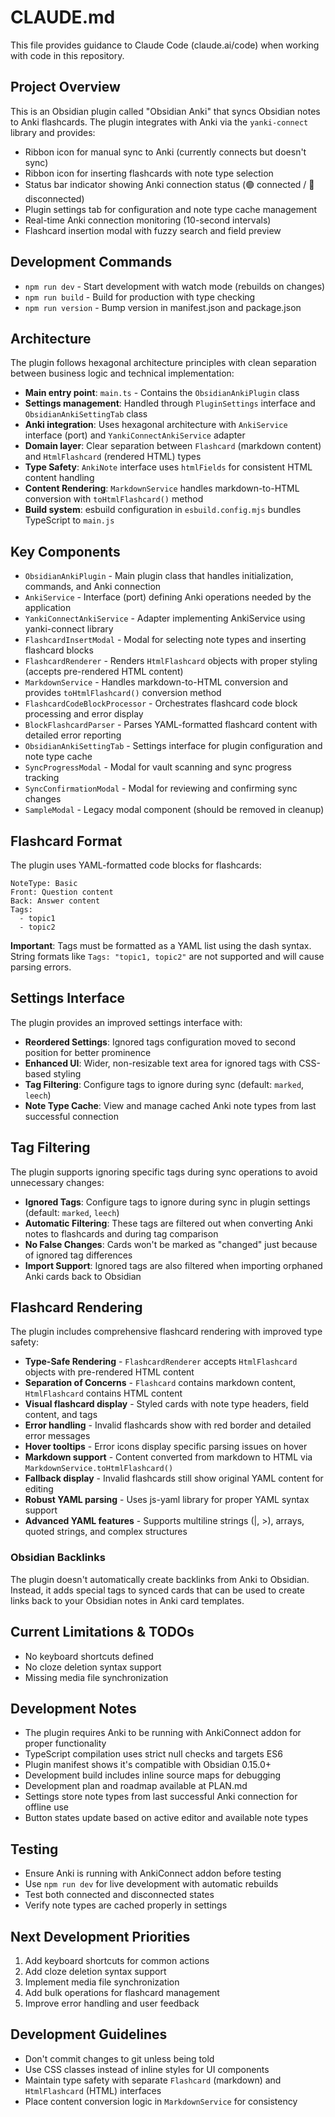 # CLAUDE.md

This file provides guidance to Claude Code (claude.ai/code) when working with code in this repository.

## Project Overview

This is an Obsidian plugin called "Obsidian Anki" that syncs Obsidian notes to Anki flashcards. The plugin integrates with Anki via the `yanki-connect` library and provides:

- Ribbon icon for manual sync to Anki (currently connects but doesn't sync)
- Ribbon icon for inserting flashcards with note type selection
- Status bar indicator showing Anki connection status (🟢 connected / 🔴 disconnected)
- Plugin settings tab for configuration and note type cache management
- Real-time Anki connection monitoring (10-second intervals)
- Flashcard insertion modal with fuzzy search and field preview

## Development Commands

- `npm run dev` - Start development with watch mode (rebuilds on changes)
- `npm run build` - Build for production with type checking
- `npm run version` - Bump version in manifest.json and package.json

## Architecture

The plugin follows hexagonal architecture principles with clean separation between business logic and technical implementation:

- **Main entry point**: `main.ts` - Contains the `ObsidianAnkiPlugin` class
- **Settings management**: Handled through `PluginSettings` interface and `ObsidianAnkiSettingTab` class
- **Anki integration**: Uses hexagonal architecture with `AnkiService` interface (port) and `YankiConnectAnkiService` adapter
- **Domain layer**: Clear separation between `Flashcard` (markdown content) and `HtmlFlashcard` (rendered HTML) types
- **Type Safety**: `AnkiNote` interface uses `htmlFields` for consistent HTML content handling
- **Content Rendering**: `MarkdownService` handles markdown-to-HTML conversion with `toHtmlFlashcard()` method
- **Build system**: esbuild configuration in `esbuild.config.mjs` bundles TypeScript to `main.js`

## Key Components

- `ObsidianAnkiPlugin` - Main plugin class that handles initialization, commands, and Anki connection
- `AnkiService` - Interface (port) defining Anki operations needed by the application
- `YankiConnectAnkiService` - Adapter implementing AnkiService using yanki-connect library
- `FlashcardInsertModal` - Modal for selecting note types and inserting flashcard blocks
- `FlashcardRenderer` - Renders `HtmlFlashcard` objects with proper styling (accepts pre-rendered HTML content)
- `MarkdownService` - Handles markdown-to-HTML conversion and provides `toHtmlFlashcard()` conversion method
- `FlashcardCodeBlockProcessor` - Orchestrates flashcard code block processing and error display
- `BlockFlashcardParser` - Parses YAML-formatted flashcard content with detailed error reporting
- `ObsidianAnkiSettingTab` - Settings interface for plugin configuration and note type cache
- `SyncProgressModal` - Modal for vault scanning and sync progress tracking
- `SyncConfirmationModal` - Modal for reviewing and confirming sync changes
- `SampleModal` - Legacy modal component (should be removed in cleanup)

## Flashcard Format

The plugin uses YAML-formatted code blocks for flashcards:

```flashcard
NoteType: Basic
Front: Question content
Back: Answer content
Tags:
  - topic1
  - topic2
```

**Important**: Tags must be formatted as a YAML list using the dash syntax. String formats like `Tags: "topic1, topic2"` are not supported and will cause parsing errors.

## Settings Interface

The plugin provides an improved settings interface with:

- **Reordered Settings**: Ignored tags configuration moved to second position for better prominence
- **Enhanced UI**: Wider, non-resizable text area for ignored tags with CSS-based styling
- **Tag Filtering**: Configure tags to ignore during sync (default: `marked`, `leech`)
- **Note Type Cache**: View and manage cached Anki note types from last successful connection

## Tag Filtering

The plugin supports ignoring specific tags during sync operations to avoid unnecessary changes:

- **Ignored Tags**: Configure tags to ignore during sync in plugin settings (default: `marked`, `leech`)
- **Automatic Filtering**: These tags are filtered out when converting Anki notes to flashcards and during tag comparison
- **No False Changes**: Cards won't be marked as "changed" just because of ignored tag differences
- **Import Support**: Ignored tags are also filtered when importing orphaned Anki cards back to Obsidian

## Flashcard Rendering

The plugin includes comprehensive flashcard rendering with improved type safety:

- **Type-Safe Rendering** - `FlashcardRenderer` accepts `HtmlFlashcard` objects with pre-rendered HTML content
- **Separation of Concerns** - `Flashcard` contains markdown content, `HtmlFlashcard` contains HTML content
- **Visual flashcard display** - Styled cards with note type headers, field content, and tags
- **Error handling** - Invalid flashcards show with red border and detailed error messages
- **Hover tooltips** - Error icons display specific parsing issues on hover
- **Markdown support** - Content converted from markdown to HTML via `MarkdownService.toHtmlFlashcard()`
- **Fallback display** - Invalid flashcards still show original YAML content for editing
- **Robust YAML parsing** - Uses js-yaml library for proper YAML syntax support
- **Advanced YAML features** - Supports multiline strings (|, >), arrays, quoted strings, and complex structures

### Obsidian Backlinks

The plugin doesn't automatically create backlinks from Anki to Obsidian. Instead, it adds special tags to synced cards that can be used to create links back to your Obsidian notes in Anki card templates.

## Current Limitations & TODOs

- No keyboard shortcuts defined
- No cloze deletion syntax support
- Missing media file synchronization

## Development Notes

- The plugin requires Anki to be running with AnkiConnect addon for proper functionality
- TypeScript compilation uses strict null checks and targets ES6
- Plugin manifest shows it's compatible with Obsidian 0.15.0+
- Development build includes inline source maps for debugging
- Development plan and roadmap available at PLAN.md
- Settings store note types from last successful Anki connection for offline use
- Button states update based on active editor and available note types

## Testing

- Ensure Anki is running with AnkiConnect addon before testing
- Use `npm run dev` for live development with automatic rebuilds
- Test both connected and disconnected states
- Verify note types are cached properly in settings

## Next Development Priorities

1. Add keyboard shortcuts for common actions
2. Add cloze deletion syntax support
3. Implement media file synchronization
4. Add bulk operations for flashcard management
5. Improve error handling and user feedback

## Development Guidelines

- Don't commit changes to git unless being told
- Use CSS classes instead of inline styles for UI components
- Maintain type safety with separate `Flashcard` (markdown) and `HtmlFlashcard` (HTML) interfaces
- Place content conversion logic in `MarkdownService` for consistency
